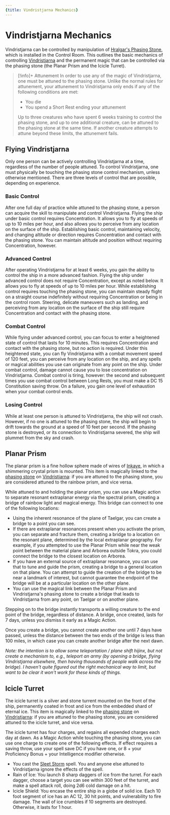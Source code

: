 ```yaml
---
{title: Vindristjarna Mechanics}
---
```

# Vindristjarna Mechanics

Vindristjarna can be controlled by manipulation of [Hralgar's Phasing Stone](<treasure/hralgar-s-phasing-stone.md>), which is installed in the Control Room. This outlines the basic mechanics of controlling [Vindristjarna](<../../things/ships/vindristjarna.md>) and the permanent magic that can be controlled via the phasing stone (the Planar Prism and the Icicle Turret). 

> [!info]+ Attunement
>In order to use any of the magic of Vindristjarna, one must be attuned to the phasing stone. Unlike the normal rules for attunement, your attunement to Vindristjarna only ends if any of the following conditions are met:
> - You die
> - You spend a Short Rest ending your attunement
>
>Up to three creatures who have spent 6 weeks training to control the phasing stone, and up to one additional creature, can be attuned to the phasing stone at the same time. If another creature attempts to attune beyond these limits, the attunement fails. 

## Flying Vindristjarna

Only one person can be actively controlling Vindristjarna at a time, regardless of the number of people attuned. To control Vindristjarna, one must physically be touching the phasing stone control mechanism, unless otherwise mentioned. There are three levels of control that are possible, depending on experience. 
### Basic Control 
After one full day of practice while attuned to the phasing stone, a person can acquire the skill to manipulate and control Vindristjarna. Flying the ship under basic control requires Concentration. It allows you to fly at speeds of up to 10 miles per hour, and also allows you to perceive from any location on the surface of the ship. Establishing basic control, maintaining velocity, and changing altitude or direction requires Concentration and contact with the phasing stone. You can maintain altitude and position without requiring Concentration, however. 
### Advanced Control
After operating Vindristjarna for at least 6 weeks, you gain the ability to control the ship in a more advanced fashion. Flying the ship under advanced control does not require Concentration, except as noted below. It allows you to fly at speeds of up to 10 miles per hour. While establishing control requires touching the phasing stone, you can maintain steady flight on a straight course indefinitely without requiring Concentration or being in the control room. Steering, delicate maneuvers such as landing, and perceiving from any location on the surface of the ship still require Concentration and contact with the phasing stone. 
### Combat Control
While flying under advanced control, you can focus to enter a heightened state of control that lasts for 10 minutes. This requires Concentration and contact with the phasing stone, but no action is required. Under this heightened state, you can fly Vindristjarna with a combat movement speed of 120 feet, you can perceive from any location on the ship, and any spells or magical abilities you use can originate from any point on the ship. Under combat control, damage cannot cause you to lose concentration on Vindristjarna. Combat control is tiring, however: the second and subsequent times you use combat control between Long Rests, you must make a DC 15 Constitution saving throw. On a failure, you gain one level of exhaustion when your combat control ends. 
### Losing Control
While at least one person is attuned to Vindristjarna, the ship will not crash. However, if no one is attuned to the phasing stone, the ship will begin to drift towards the ground at a speed of 10 feet per second. If the phasing stone is destroyed, or its connection to Vindristjarna severed, the ship will plummet from the sky and crash. 

## Planar Prism
The planar prism is a fine hollow sphere made of wires of [Inkaye](<../../things/materials/inkaye.md>), in which a shimmering crystal prism is mounted. This item is magically linked to the [phasing stone](<../../things/magic-items/phasing-stones.md>) on [Vindristjarna](<../../things/ships/vindristjarna.md>): if you are attuned to the phasing stone, you are considered attuned to the rainbow prism, and vice versa. 

While attuned to and holding the planar prism, you can use a Magic action to separate resonant extraplanar energy via the spectral prism, creating a bridge of rainbow light and magical energy. This bridge can connect to one of the following locations:
- Using the inherent resonance of the plane of Taelgar, you can create a bridge to a point you can see. 
- If there are extraplanar resonances present when you activate the prism, you can separate and fracture them, creating a bridge to a location on the resonant plane, determined by the local extraplanar geography. For example, if you attempted to use the Planar Prism while near the weak point between the material plane and Arborea outside Tokra, you could connect the bridge to the closest location on Arborea.
- If you have an external source of extraplanar resonance, you can use that to tune and guide the prism, creating a bridge to a general location on that plane. You can attempt to guide the creation of the bridge to be near a landmark of interest, but cannot guarantee the endpoint of the bridge will be at a particular location on the other plane. 
- You can use the magical link between the Planar Prism and Vindristjarna's phasing stone to create a bridge that leads to Vindristjarna from any point, on Taelgar or on another plane. 

Stepping on to the bridge instantly transports a willing creature to the end point of the bridge, regardless of distance. A bridge, once created, lasts for 7 days, unless you dismiss it early as a Magic Action. 
  
Once you create a bridge, you cannot create another one until 7 days have passed, unless the distance between the two ends of the bridge is less than 100 miles, in which case you can create another bridge after the next dawn.

*Note: the intention is to allow some teleportation / plane shift hijinx, but not create a mechanism to, e.g., teleport an army (by opening a bridge, flying Vindristjarna elsewhere, then having thousands of people walk across the bridge). I haven't quite figured out the right mechanical way to limit, but want to be clear it won't work for these kinds of things.*

## Icicle Turret
The icicle turret is a silver and stone turrent mounted on the front of the ship, permanently coated in frost and ice from the embedded shard of eternal ice. This item is magically linked to the [phasing stone](<../../things/magic-items/phasing-stones.md>) on [Vindristjarna](<../../things/ships/vindristjarna.md>): if you are attuned to the phasing stone, you are considered attuned to the icicle turret, and vice versa.  

The icicle turret has four charges, and regains all expended charges each day at dawn. As a Magic Action while touching the phasing stone, you can use one charge to create one of the following effects. If effect requires a saving throw, use your spell save DC if you have one, or 8 + your Proficiency Bonus + your Intelligence modifier otherwise. 
- You cast the [Sleet Storm](https://www.dndbeyond.com/spells/2618998-sleet-storm) spell. You and anyone else attuned to Vindristjarna ignore the effects of the spell.  
- Rain of Ice: You launch 8 sharp daggers of ice from the turret. For each dagger, choose a target you can see within 300 feet of the turret, and make a spell attack roll, doing 2d6 cold damage on a hit. 
- Icicle Shield: You encase the entire ship in a globe of solid ice. Each 10 foot segment of ice has an AC 12, 30 hit points, and vulnerability to fire damage. The wall of ice crumbles if 10 segments are destroyed. Otherwise, it lasts for 1 hour.

